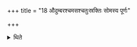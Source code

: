 +++
title = "18 औदुम्बरश्चमसश्चतुःस्रक्तिः सोमस्य पूर्णः"

+++

<details><summary>थिते</summary>

औदुम्बरश्चमसश्चतुःस्रक्तिः सोमस्य पूर्णः सगोत्राय प्रियाय ब्रह्मणे देयः १८
</details>
